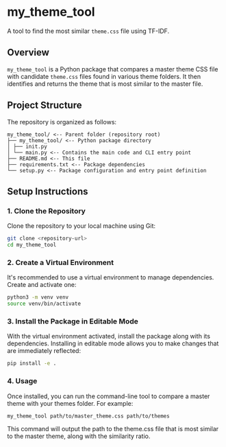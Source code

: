 # my_theme_tool

A tool to find the most similar `theme.css` file using TF-IDF.

## Overview

`my_theme_tool` is a Python package that compares a master theme CSS file with candidate `theme.css` files found in various theme folders. It then identifies and returns the theme that is most similar to the master file.

## Project Structure

The repository is organized as follows:
```plaintext
my_theme_tool/ <-- Parent folder (repository root)
├── my_theme_tool/ <-- Python package directory 
│ ├── init.py 
│ └── main.py <-- Contains the main code and CLI entry point 
├── README.md <-- This file 
├── requirements.txt <-- Package dependencies 
└── setup.py <-- Package configuration and entry point definition
```

## Setup Instructions

### 1. Clone the Repository

Clone the repository to your local machine using Git:

```bash
git clone <repository-url>
cd my_theme_tool
```

### 2.  Create a Virtual Environment
It's recommended to use a virtual environment to manage dependencies. Create and activate one:

```bash
python3 -m venv venv
source venv/bin/activate
```
### 3. Install the Package in Editable Mode
With the virtual environment activated, install the package along with its dependencies. Installing in editable mode allows you to make changes that are immediately reflected:

```bash
pip install -e .
```

### 4. Usage
Once installed, you can run the command-line tool to compare a master theme with your themes folder. For example:

```bash
my_theme_tool path/to/master_theme.css path/to/themes
```
This command will output the path to the theme.css file that is most similar to the master theme, along with the similarity ratio.



